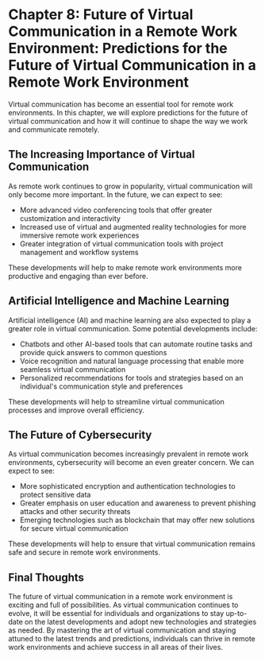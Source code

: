 Chapter 8: Future of Virtual Communication in a Remote Work Environment: Predictions for the Future of Virtual Communication in a Remote Work Environment
=========================================================================================================================================================

Virtual communication has become an essential tool for remote work environments. In this chapter, we will explore predictions for the future of virtual communication and how it will continue to shape the way we work and communicate remotely.

The Increasing Importance of Virtual Communication
--------------------------------------------------

As remote work continues to grow in popularity, virtual communication will only become more important. In the future, we can expect to see:

* More advanced video conferencing tools that offer greater customization and interactivity
* Increased use of virtual and augmented reality technologies for more immersive remote work experiences
* Greater integration of virtual communication tools with project management and workflow systems

These developments will help to make remote work environments more productive and engaging than ever before.

Artificial Intelligence and Machine Learning
--------------------------------------------

Artificial intelligence (AI) and machine learning are also expected to play a greater role in virtual communication. Some potential developments include:

* Chatbots and other AI-based tools that can automate routine tasks and provide quick answers to common questions
* Voice recognition and natural language processing that enable more seamless virtual communication
* Personalized recommendations for tools and strategies based on an individual's communication style and preferences

These developments will help to streamline virtual communication processes and improve overall efficiency.

The Future of Cybersecurity
---------------------------

As virtual communication becomes increasingly prevalent in remote work environments, cybersecurity will become an even greater concern. We can expect to see:

* More sophisticated encryption and authentication technologies to protect sensitive data
* Greater emphasis on user education and awareness to prevent phishing attacks and other security threats
* Emerging technologies such as blockchain that may offer new solutions for secure virtual communication

These developments will help to ensure that virtual communication remains safe and secure in remote work environments.

Final Thoughts
--------------

The future of virtual communication in a remote work environment is exciting and full of possibilities. As virtual communication continues to evolve, it will be essential for individuals and organizations to stay up-to-date on the latest developments and adopt new technologies and strategies as needed. By mastering the art of virtual communication and staying attuned to the latest trends and predictions, individuals can thrive in remote work environments and achieve success in all areas of their lives.
